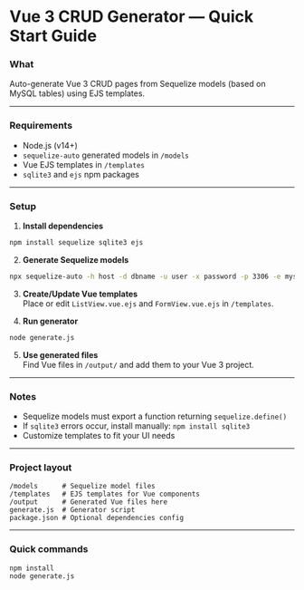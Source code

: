 # Vue 3 CRUD Generator — Quick Start Guide

### What  
Auto-generate Vue 3 CRUD pages from Sequelize models (based on MySQL tables) using EJS templates.

---

### Requirements  
- Node.js (v14+)  
- `sequelize-auto` generated models in `/models`  
- Vue EJS templates in `/templates`  
- `sqlite3` and `ejs` npm packages  

---

### Setup  

1. **Install dependencies**  
```bash
npm install sequelize sqlite3 ejs
```

2. **Generate Sequelize models**  
```bash
npx sequelize-auto -h host -d dbname -u user -x password -p 3306 -e mysql -o "./models"
```

3. **Create/Update Vue templates**  
Place or edit `ListView.vue.ejs` and `FormView.vue.ejs` in `/templates`.

4. **Run generator**  
```bash
node generate.js
```

5. **Use generated files**  
Find Vue files in `/output/` and add them to your Vue 3 project.

---

### Notes  

- Sequelize models must export a function returning `sequelize.define()`  
- If `sqlite3` errors occur, install manually: `npm install sqlite3`  
- Customize templates to fit your UI needs  

---

### Project layout  

```
/models      # Sequelize model files
/templates   # EJS templates for Vue components
/output      # Generated Vue files here
generate.js  # Generator script
package.json # Optional dependencies config
```
---

### Quick commands  

```bash
npm install
node generate.js
```
